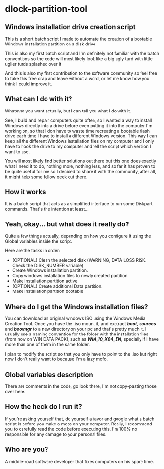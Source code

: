 # dlock-partition-tool

## Windows installation drive creation script

This is a short batch script I made to automate the creation of a bootable Windows installation partition on a disk drive

This is also my first batch script and I'm definitely not familiar with the batch conventions so the code will most likely look like a big ugly turd with little uglier turds splashed over it

And this is also my first contribution to the software community so feel free to take this free crap and leave without a word, or let me know how you think I could improve it.

## What can I do with it?
Whatever you want actually, but I can tell you what I do with it.

See, I build and repair computers quite often, so I wanted a way to install Windows directly into a drive before even putting it into the computer I'm working on, so that I don have to waste time recreating a bootable flash drive each time I have to install a different Windows version. This way I can keep all the different Windows installation files on my computer and I only have to hook the drive to my computer and tell the script which version I want to use.

You will most likely find better solutions out there but this one does exactly what I need it to do, nothing more, nothing less, and so far it has proven to be quite useful for me so I decided to share it with the community, after all, it might help some fellow geek out there.

## How it works
It is a batch script that acts as a simplified interface to run some Diskpart commands. That's the intention at least...

## Yeah, okay... but what does it really do?
Quite a few things actually, depending on how you configure it using the Global variables inside the script.

Here are the tasks in order:

* (OPTIONAL) Clean the selected disk (WARNING, DATA LOSS RISK. Check the DISK_NUMBER variable)
* Create Windows installation partition.
* Copy windows installation files to newly created partition
* Make installation partition active
* (OPTIONAL) Create additional Data partition.
* Make installation partition bootable

## Where do I get the Windows installation files?
You can download an original windows ISO using the Windows Media Creation Tool. Once you have the .iso mount it, and exctract *__boot__*, *__sources__* and *__bootmgr__* to a new directory on your pc and that's pretty much it.
I usually use a naming convention for the folder with the installation files (from now on WIN DATA PACK), such as *__WIN_10_X64_EN__*, specially if I have more than one of them in the same folder. 

I plan to modify the script so that you only have to point to the .iso but right now I don't really want to because I'm a lazy mofo.

## Global variables description
There are comments in the code, go look there, I'm not copy-pasting those over here.

## How the heck do I run it?
If you're asking yourself that, do yourself a favor and google what a batch script is before you make a mess on your computer. Really, I recommend you to carefully read the code before executing this. I'm 100% no responsible for any damage to your personal files.

## Who are you?
A middle-road software developer that fixes computers on his spare time.
